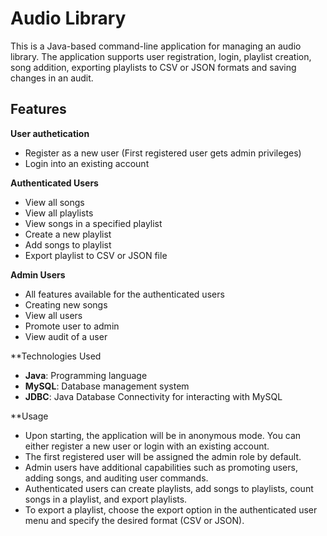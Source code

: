 # Audio Library
 
This is a Java-based command-line application for managing an audio library. The application supports user registration, login, playlist creation, song addition, exporting playlists to CSV or JSON formats and saving changes in an audit.

## Features

**User authetication**
- Register as a new user (First registered user gets admin privileges)
- Login into an existing account

**Authenticated Users**
- View all songs
- View all playlists
- View songs in a specified playlist
- Create a new playlist
- Add songs to playlist
- Export playlist to CSV or JSON file

**Admin Users**
- All features available for the authenticated users
- Creating new songs
- View all users
- Promote user to admin
- View audit of a user

**Technologies Used
- **Java**: Programming language
- **MySQL**: Database management system
- **JDBC**: Java Database Connectivity for interacting with MySQL

**Usage
- Upon starting, the application will be in anonymous mode. You can either register a new user or login with an existing account.
- The first registered user will be assigned the admin role by default.
- Admin users have additional capabilities such as promoting users, adding songs, and auditing user commands.
- Authenticated users can create playlists, add songs to playlists, count songs in a playlist, and export playlists.
- To export a playlist, choose the export option in the authenticated user menu and specify the desired format (CSV or JSON).